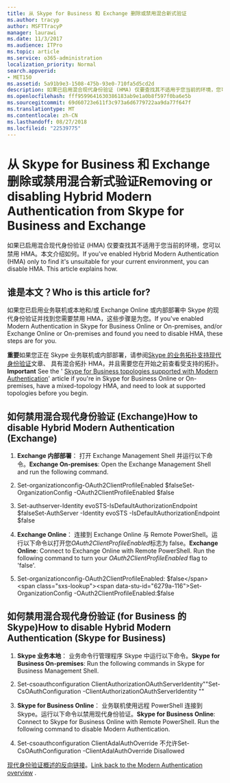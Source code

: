 ```yaml
---
title: 从 Skype for Business 和 Exchange 删除或禁用混合新式验证
ms.author: tracyp
author: MSFTTracyP
manager: laurawi
ms.date: 11/3/2017
ms.audience: ITPro
ms.topic: article
ms.service: o365-administration
localization_priority: Normal
search.appverid:
- MET150
ms.assetid: 5a91b9e3-1508-475b-93e0-710fa5d5cd2d
description: 如果已启用混合现代身份验证 (HMA) 仅要查找其不适用于您当前的环境，您可以禁用 HMA。本文介绍如何。
ms.openlocfilehash: fff9599641630386183ab9e1a0b8f597f0ba6e5b
ms.sourcegitcommit: 69d60723e611f3c973a6d6779722aa9da77f647f
ms.translationtype: MT
ms.contentlocale: zh-CN
ms.lasthandoff: 08/27/2018
ms.locfileid: "22539775"
---
```

# <a name="removing-or-disabling-hybrid-modern-authentication-from-skype-for-business-and-exchange"></a><span data-ttu-id="6279a-104">从 Skype for Business 和 Exchange 删除或禁用混合新式验证</span><span class="sxs-lookup"><span data-stu-id="6279a-104">Removing or disabling Hybrid Modern Authentication from Skype for Business and Exchange</span></span>

<span data-ttu-id="6279a-p102">如果已启用混合现代身份验证 (HMA) 仅要查找其不适用于您当前的环境，您可以禁用 HMA。本文介绍如何。</span><span class="sxs-lookup"><span data-stu-id="6279a-p102">If you've enabled Hybrid Modern Authentication (HMA) only to find it's unsuitable for your current environment, you can disable HMA. This article explains how.</span></span>
  
## <a name="who-is-this-article-for"></a><span data-ttu-id="6279a-107">谁是本文？</span><span class="sxs-lookup"><span data-stu-id="6279a-107">Who is this article for?</span></span>

<span data-ttu-id="6279a-108">如果您已启用业务联机或本地和/或 Exchange Online 或内部部署中 Skype 的现代身份验证并找到您需要禁用 HMA，这些步骤是为您。</span><span class="sxs-lookup"><span data-stu-id="6279a-108">If you've enabled Modern Authentication in Skype for Business Online or On-premises, and/or Exchange Online or On-premises and found you need to disable HMA, these steps are for you.</span></span>
  
 <span data-ttu-id="6279a-109">**重要**如果您正在 Skype 业务联机或内部部署，请参阅[Skype 的业务拓扑支持现代身份验证](https://technet.microsoft.com/en-us/library/mt803262.aspx)文章、 具有混合拓扑 HMA，并且需要您在开始之前查看受支持的拓扑。</span><span class="sxs-lookup"><span data-stu-id="6279a-109">**Important** See the ' [Skype for Business topologies supported with Modern Authentication](https://technet.microsoft.com/en-us/library/mt803262.aspx)' article if you're in Skype for Business Online or On-premises, have a mixed-topology HMA, and need to look at supported topologies before you begin.</span></span>
  
## <a name="how-to-disable-hybrid-modern-authentication-exchange"></a><span data-ttu-id="6279a-110">如何禁用混合现代身份验证 (Exchange)</span><span class="sxs-lookup"><span data-stu-id="6279a-110">How to disable Hybrid Modern Authentication (Exchange)</span></span>

1. <span data-ttu-id="6279a-111">**Exchange 内部部署**： 打开 Exchange Management Shell 并运行以下命令。</span><span class="sxs-lookup"><span data-stu-id="6279a-111">**Exchange On-premises**: Open the Exchange Management Shell and run the following command.</span></span> 
    
1. <span data-ttu-id="6279a-112">Set-organizationconfig-OAuth2ClientProfileEnabled $false</span><span class="sxs-lookup"><span data-stu-id="6279a-112">Set-OrganizationConfig -OAuth2ClientProfileEnabled $false</span></span>
    
2. <span data-ttu-id="6279a-113">Set-authserver-Identity evoSTS-IsDefaultAuthorizationEndpoint $false</span><span class="sxs-lookup"><span data-stu-id="6279a-113">Set-AuthServer -Identity evoSTS -IsDefaultAuthorizationEndpoint $false</span></span>
    
2. <span data-ttu-id="6279a-p103">**Exchange Online**： 连接到 Exchange Online 与 Remote PowerShell。运行以下命令以打开您*OAuth2ClientProfileEnabled*标志为 false。</span><span class="sxs-lookup"><span data-stu-id="6279a-p103">**Exchange Online**: Connect to Exchange Online with Remote PowerShell. Run the following command to turn your  *OAuth2ClientProfileEnabled*  flag to 'false'.</span></span> 
    
1. <span data-ttu-id="6279a-116">Set-organizationconfig-OAuth2ClientProfileEnabled: $false</span><span class="sxs-lookup"><span data-stu-id="6279a-116">Set-OrganizationConfig -OAuth2ClientProfileEnabled:$false</span></span>
    
## <a name="how-to-disable-hybrid-modern-authentication-skype-for-business"></a><span data-ttu-id="6279a-117">如何禁用混合现代身份验证 (for Business 的 Skype)</span><span class="sxs-lookup"><span data-stu-id="6279a-117">How to disable Hybrid Modern Authentication (Skype for Business)</span></span>

1. <span data-ttu-id="6279a-118">**Skype 业务本地**： 业务命令行管理程序 Skype 中运行以下命令。</span><span class="sxs-lookup"><span data-stu-id="6279a-118">**Skype for Business On-premises**: Run the following commands in Skype for Business Management Shell.</span></span>
    
1. <span data-ttu-id="6279a-119">Set-csoauthconfiguration ClientAuthorizationOAuthServerIdentity""</span><span class="sxs-lookup"><span data-stu-id="6279a-119">Set-CsOAuthConfiguration -ClientAuthorizationOAuthServerIdentity ""</span></span>
    
2. <span data-ttu-id="6279a-p104">**Skype for Business Online**： 业务联机使用远程 PowerShell 连接到 Skype。运行以下命令以禁用现代身份验证。</span><span class="sxs-lookup"><span data-stu-id="6279a-p104">**Skype for Business Online**: Connect to Skype for Business Online with Remote PowerShell. Run the following command to disable Modern Authentication.</span></span> 
    
1. <span data-ttu-id="6279a-122">Set-csoauthconfiguration ClientAdalAuthOverride 不允许</span><span class="sxs-lookup"><span data-stu-id="6279a-122">Set-CsOAuthConfiguration -ClientAdalAuthOverride Disallowed</span></span>
    
<span data-ttu-id="6279a-123">[现代身份验证概述的反向链接](hybrid-modern-auth-overview.md)。</span><span class="sxs-lookup"><span data-stu-id="6279a-123">[Link back to the Modern Authentication overview](hybrid-modern-auth-overview.md) .</span></span> 
  

